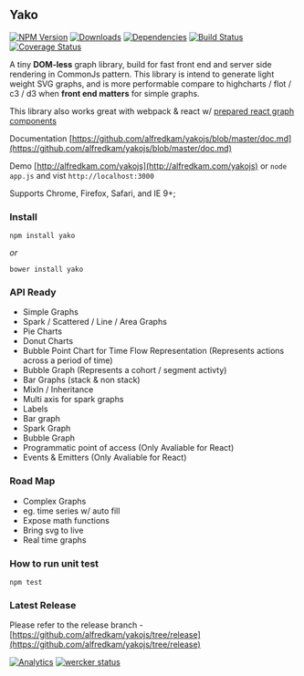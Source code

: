 ## Yako
[![NPM Version](https://img.shields.io/npm/v/yako.svg)](https://npmjs.org/package/yako)
[![Downloads](https://img.shields.io/npm/dm/yako.svg)](https://npmjs.org/package/yako)
[![Dependencies](https://david-dm.org/alfredkam/yakojs.svg)](https://david-dm.org/alfredkam/yakojs)
[![Build Status](https://img.shields.io/travis/alfredkam/yakojs.svg)](https://travis-ci.org/alfredkam/yakojs)
[![Coverage Status](https://coveralls.io/repos/alfredkam/yakojs/badge.svg?branch=master)](https://coveralls.io/r/alfredkam/yakojs?branch=master)


A tiny **DOM-less** graph library, build for fast front end and server side rendering in CommonJs pattern.
This library is intend to generate light weight SVG graphs, and is more performable compare to highcharts / flot / c3 / d3 when **front end matters** for simple graphs.

This library also works great with webpack & react w/ [prepared react graph components](https://github.com/alfredkam/yakojs/blob/master/doc.md#react-components)

Documentation [https://github.com/alfredkam/yakojs/blob/master/doc.md](https://github.com/alfredkam/yakojs/blob/master/doc.md)

Demo [http://alfredkam.com/yakojs](http://alfredkam.com/yakojs) or ```node app.js``` and vist ```http://localhost:3000```

Supports Chrome, Firefox, Safari, and IE 9+;

### Install
```npm install yako```

<i>or</i>

```bower install yako```

### API Ready
 - Simple Graphs
  - Spark / Scattered / Line / Area Graphs
  - Pie Charts
  - Donut Charts
  - Bubble Point Chart for Time Flow Representation (Represents actions across a period of time)
  - Bubble Graph  (Represents a cohort / segment activty)
  - Bar Graphs (stack & non stack)
 - MixIn / Inheritance
 - Multi axis for spark graphs
 - Labels
  - Bar graph
  - Spark Graph
  - Bubble Graph
 - Programmatic point of access (Only Avaliable for React)
 - Events & Emitters (Only Avaliable for React)

### Road Map
 - Complex Graphs
  - eg. time series w/ auto fill
 - Expose math functions
 - Bring svg to live
 - Real time graphs


### How to run unit test
```npm test```
 
### Latest Release
Please refer to the release branch - [https://github.com/alfredkam/yakojs/tree/release](https://github.com/alfredkam/yakojs/tree/release)

[![Analytics](https://ga-beacon.appspot.com/UA-25416273-3/yakojs/readme)](https://github.com/igrigorik/ga-beacon)
[![wercker status](https://app.wercker.com/status/a74eda189271b3b148197e07ad6fa9f1/s "wercker status")](https://app.wercker.com/project/bykey/a74eda189271b3b148197e07ad6fa9f1)
